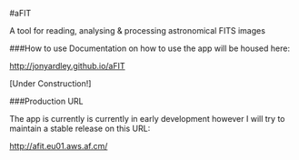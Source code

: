 #aFIT

A tool for reading, analysing & processing astronomical FITS images


###How to use
Documentation on how to use the app will be housed here:

http://jonyardley.github.io/aFIT

[Under Construction!]

###Production URL

The app is currently is currently in early development however I will try to maintain a stable release on this URL:

http://afit.eu01.aws.af.cm/
